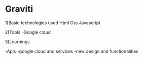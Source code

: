 <script src="https://maps.googleapis.com/maps/api/key=[add your own key]js?libraries=places"></script>


# Graviti
1)Basic technologies used
Html
Css 
Javascript

2)Tools 
-Google cloud

3)Learnings

-Apis
-google cloud and services
-new design and functionalities
